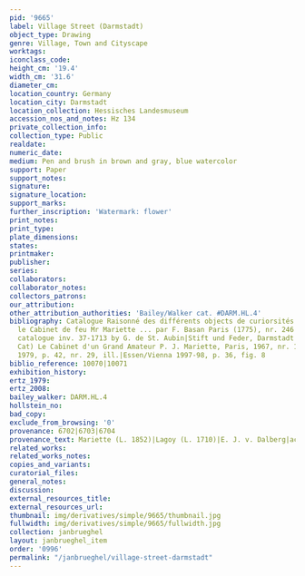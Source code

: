 ```yaml
---
pid: '9665'
label: Village Street (Darmstadt)
object_type: Drawing
genre: Village, Town and Cityscape
worktags:
iconclass_code:
height_cm: '19.4'
width_cm: '31.6'
diameter_cm:
location_country: Germany
location_city: Darmstadt
location_collection: Hessisches Landesmuseum
accession_nos_and_notes: Hz 134
private_collection_info:
collection_type: Public
realdate:
numeric_date:
medium: Pen and brush in brown and gray, blue watercolor
support: Paper
support_notes:
signature:
signature_location:
support_marks:
further_inscription: 'Watermark: flower'
print_notes:
print_type:
plate_dimensions:
states:
printmaker:
publisher:
series:
collaborators:
collaborator_notes:
collectors_patrons:
our_attribution:
other_attribution_authorities: 'Bailey/Walker cat. #DARM.HL.4'
bibliography: Catalogue Raisonné des différents objects de curiorsités et qui composaient
  le Cabinet de feu Mr Mariette ... par F. Basan Paris (1775), nr. 246|Boston Museum
  catalogue inv. 37-1713 by G. de St. Aubin|Stift und Feder, Darmstadt 1930, nr. 236|(Exh
  Cat) Le Cabinet d'un Grand Amateur P. J. Mariette, Paris, 1967, nr. 157|Bergsträsser
  1979, p. 42, nr. 29, ill.|Essen/Vienna 1997-98, p. 36, fig. 8
biblio_reference: 10070|10071
exhibition_history:
ertz_1979:
ertz_2008:
bailey_walker: DARM.HL.4
hollstein_no:
bad_copy:
exclude_from_browsing: '0'
provenance: 6702|6703|6704
provenance_text: Mariette (L. 1852)|Lagoy (L. 1710)|E. J. v. Dalberg|acquired 1812
related_works:
related_works_notes:
copies_and_variants:
curatorial_files:
general_notes:
discussion:
external_resources_title:
external_resources_url:
thumbnail: img/derivatives/simple/9665/thumbnail.jpg
fullwidth: img/derivatives/simple/9665/fullwidth.jpg
collection: janbrueghel
layout: janbrueghel_item
order: '0996'
permalink: "/janbrueghel/village-street-darmstadt"
---
```

